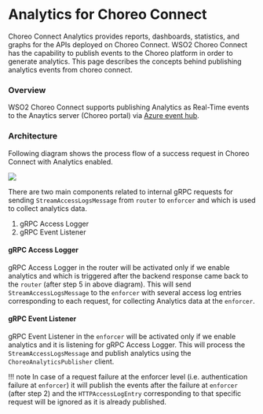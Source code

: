 # Analytics for Choreo Connect
Choreo Connect Analytics provides reports, dashboards, statistics, and graphs for the APIs deployed on Choreo Connect.
WSO2 Choreo Connect has the capability to publish events to the Choreo platform in order to generate analytics. This page describes the concepts behind publishing analytics events from choreo connect.

### Overview
WSO2 Choreo Connect supports publishing Analytics as Real-Time events to the Anaytics server (Choreo portal) via [Azure event hub](https://azure.microsoft.com/en-us/services/event-hubs/). 

### Architecture

Following diagram shows the process flow of a success request in Choreo Connect with Analytics enabled.

[![]({{base_path}}/assets/img/deploy/mgw/analytics-architecture.png)]({{base_path}}/assets/img/deploy/mgw/analytics-architecture.png)

There are two main components related to internal gRPC requests for sending `StreamAccessLogsMessage` from `router` to `enforcer` and which is used to collect analytics data.

1. gRPC Access Logger
2. gRPC Event Listener

#### gRPC Access Logger

gRPC Access Logger in the router will be activated only if we enable analytics and which is triggered after the backend response came back to the `router` (after step 5 in above diagram). 
This will send `StreamAccessLogsMessage` to the `enforcer` with several access log entries corresponding to each request, for collecting Analytics data at the `enforcer`.

#### gRPC Event Listener

gRPC Event Listener in the `enforcer` will be activated only if we enable analytics and it is listening for gRPC Access Logger.
This will process the `StreamAccessLogsMessage` and publish analytics using the `ChoreoAnalyticsPublisher` client.

!!! note
    In case of a request failure at the enforcer level (i.e. authentication failure at `enforcer`) it will publish the events after the failure at `enforcer` (after step 2) and the `HTTPAccessLogEntry` corresponding to that specific request will be ignored as it is already published.